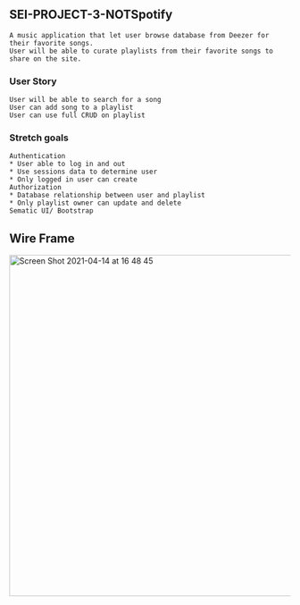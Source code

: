 ## SEI-PROJECT-3-NOTSpotify

    A music application that let user browse database from Deezer for their favorite songs.
    User will be able to curate playlists from their favorite songs to share on the site.

### User Story

    User will be able to search for a song
    User can add song to a playlist
    User can use full CRUD on playlist

### Stretch goals
    Authentication
    * User able to log in and out
    * Use sessions data to determine user
    * Only logged in user can create
    Authorization 
    * Database relationship between user and playlist
    * Only playlist owner can update and delete
    Sematic UI/ Bootstrap


## Wire Frame
<img width="611" alt="Screen Shot 2021-04-14 at 16 48 45" src="https://user-images.githubusercontent.com/75276378/115646995-1c447a80-a2f1-11eb-835f-dcbeff72de77.png">
